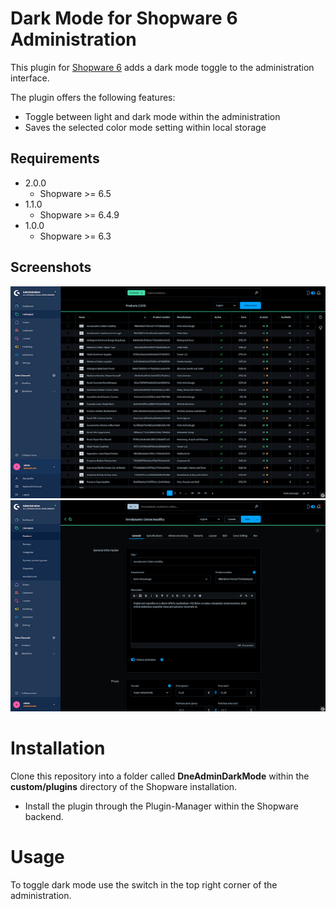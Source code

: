 Dark Mode for Shopware 6 Administration
=====

This plugin for [Shopware 6](https://www.shopware.de) adds a dark mode toggle to the administration interface.

The plugin offers the following features:

* Toggle between light and dark mode within the administration
* Saves the selected color mode setting within local storage

Requirements
-----
* 2.0.0
    * Shopware >= 6.5
* 1.1.0
    * Shopware >= 6.4.9
* 1.0.0
  * Shopware >= 6.3

Screenshots
-----
![Dark Mode Product Listing](https://github.com/dneustadt/DneAdminDarkMode/blob/main/dist/admin-dark-mode-1.png?raw=true)
![Dark Mode Product Editing](https://github.com/dneustadt/DneAdminDarkMode/blob/main/dist/admin-dark-mode-2.png?raw=true)

Installation
====
Clone this repository into a folder called **DneAdminDarkMode** within the **custom/plugins** directory of the Shopware installation.

* Install the plugin through the Plugin-Manager within the Shopware backend.

Usage
=====
To toggle dark mode use the switch in the top right corner of the administration.
